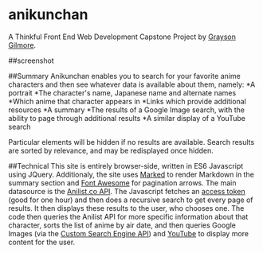 # anikunchan

A Thinkful Front End Web Development Capstone Project
by [Grayson Gilmore](https://github.com/gilmoreg/).

##screenshot

##Summary
Anikunchan enables you to search for your favorite anime characters and then see whatever data is available about them, namely:
*A portrait
*The character's name, Japanese name and alternate names
*Which anime that character appears in
*Links which provide additional resources
*A summary
*The results of a Google Image search, with the ability to page through additional results
*A similar display of a YouTube search

Particular elements will be hidden if no results are available. Search results are sorted by relevance, and may be redisplayed once hidden.

##Technical
This site is entirely browser-side, written in ES6 Javascript using JQuery. Additionaly, the site uses [Marked](https://github.com/chjj/marked) to render Markdown in the summary section and [Font Awesome](http://fontawesome.io/) for pagination arrows.
The main datasource is the [Anilist.co API](https://anilist-api.readthedocs.io/en/latest/). The Javascript fetches an [access token](https://anilist-api.readthedocs.io/en/latest/authentication.html#grant-client-credentials) (good for one hour) and then does a recursive search to get every page of results. It then displays these results to the user, who chooses one. The code then queries the Anilist API for more specific information about that character, sorts the list of anime by air date, and then queries Google Images (via the [Custom Search Engine API](https://developers.google.com/custom-search/)) and [YouTube](https://developers.google.com/youtube/v3/) to display more content for the user.


